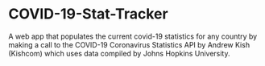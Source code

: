 # COVID-19-Stat-Tracker
A web app that populates the current covid-19 statistics for any country by making a call to the COVID-19 Coronavirus Statistics API by Andrew Kish (Kishcom) which uses data compiled by Johns Hopkins University.
